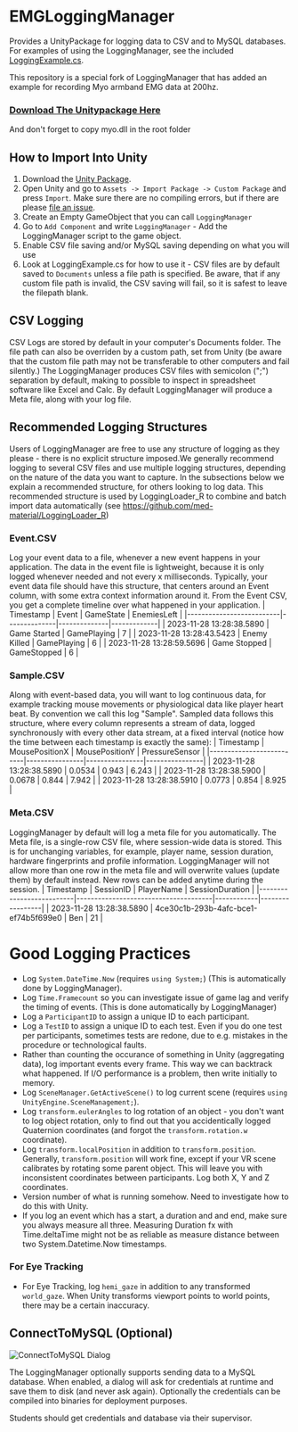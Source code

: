# EMGLoggingManager
Provides a UnityPackage for logging data to CSV and to MySQL databases. For examples of using the LoggingManager, see the included [LoggingExample.cs](https://github.com/med-material/LoggingManager/blob/master/Assets/LoggingManager/LoggingExample.cs). 

This repository is a special fork of LoggingManager that has added an example for recording Myo armband EMG data at 200hz.

### [Download The Unitypackage Here](https://github.com/med-material/LoggingManager/releases/latest)
And don't forget to copy myo.dll in the root folder

## How to Import Into Unity
 1. Download the [Unity Package](https://github.com/med-material/LoggingManager/releases/latest).
 2. Open Unity and go to `Assets -> Import Package -> Custom Package` and press `Import`. Make sure there are no compiling errors, but if there are please [file an issue](https://github.com/med-material/LoggingManager/issues/new/choose).
 3. Create an Empty GameObject that you can call `LoggingManager`
 4. Go to `Add Component` and write `LoggingManager` - Add the LoggingManager script to the game object.
 5. Enable CSV file saving and/or MySQL saving depending on what you will use
 6. Look at LoggingExample.cs for how to use it - CSV files are by default saved to `Documents` unless a file path is specified. Be aware, that if any custom file path is invalid, the CSV saving will fail, so it is safest to leave the filepath blank.

## CSV Logging
CSV Logs are stored by default in your computer's Documents folder. The file path can also be overriden by a custom path, set from Unity (be aware that the custom file path may not be transferable to other computers and fail silently.)  The LoggingManager produces CSV files with semicolon (";") separation by default, making to possible to inspect in spreadsheet software like Excel and Calc. By default LoggingManager will produce a Meta file, along with your log file. 

## Recommended Logging Structures
Users of LoggingManager are free to use any structure of logging as they please - there is no explicit structure imposed.We generally recommend logging to several CSV files and use multiple logging structures, depending on the nature of the data you want to capture. In the subsections below we explain a recommended structure, for others looking to log data. This recommended structure is used by LoggingLoader_R to combine and batch import data automatically (see https://github.com/med-material/LoggingLoader_R)

### Event.CSV
Log your event data to a file, whenever a new event happens in your application. The data in the event file is lightweight, because it is only logged whenever needed and not every x milliseconds. Typically, your event data file should have this structure, that centers around an Event column, with some extra context information around it. From the Event CSV, you get a complete timeline over what happened in your application.
| Timestamp                | Event        | GameState    | EnemiesLeft |
|--------------------------|--------------|--------------|-------------| 
| 2023-11-28 13:28:38.5890 | Game Started | GamePlaying  | 7           |
| 2023-11-28 13:28:43.5423 | Enemy Killed | GamePlaying  | 6           |
| 2023-11-28 13:28:59.5696 | Game Stopped | GameStopped  | 6           |

### Sample.CSV
Along with event-based data, you will want to log continuous data, for example tracking mouse movements or physiological data like player heart beat. By convention we call this log "Sample". Sampled data follows this structure, where every column represents a stream of data, logged synchronously with every other data stream, at a fixed interval (notice how the time between each timestamp is exactly the same):
| Timestamp                | MousePositionX | MousePositionY | PressureSensor |
|--------------------------|----------------|----------------|----------------|
| 2023-11-28 13:28:38.5890 | 0.0534         | 0.943          | 6.243          |
| 2023-11-28 13:28:38.5900 | 0.0678         | 0.844          | 7.942          |
| 2023-11-28 13:28:38.5910 | 0.0773         | 0.854          | 8.925          |


### Meta.CSV
LoggingManager by default will log a meta file for you automatically. The Meta file, is a single-row CSV file, where session-wide data is stored. This is for unchanging variables, for example, player name, session duration, hardware fingerprints and profile information. LoggingManager will not allow more than one row in the meta file and will overwrite values (update them) by default instead. New rows can be added anytime during the session.
| Timestamp                | SessionID                            | PlayerName | SessionDuration |
|--------------------------|--------------------------------------|------------|-----------------|
| 2023-11-28 13:28:38.5890 | 4ce30c1b-293b-4afc-bce1-ef74b5f699e0 | Ben        | 21              |

# Good Logging Practices
 - Log `System.DateTime.Now` (requires `using System;`) (This is automatically done by LoggingManager).
 - Log `Time.Framecount` so you can investigate issue of game lag and verify the timing of events. (This is done automatically by LoggingManager)
 - Log a `ParticipantID` to assign a unique ID to each participant.
 - Log a `TestID` to assign a unique ID to each test. Even if you do one test per participants, sometimes tests are redone, due to e.g. mistakes in the procedure or technological faults.
 - Rather than counting the occurance of something in Unity (aggregating data), log important events every frame. This way we can backtrack what happened. If I/O performance is a problem, then write initially to memory.
  - Log `SceneManager.GetActiveScene()` to log current scene (requires `using UnityEngine.SceneManagement;`).
 - Log `transform.eulerAngles` to log rotation of an object - you don't want to log object rotation, only to find out that you accidentically logged Quaternion coordinates (and forgot the `transform.rotation.w` coordinate).
 - Log `transform.localPosition` in addition to `transform.position`. Generally, `transform.position` will work fine, except if your VR scene calibrates by rotating some parent object. This will leave you with inconsistent coordinates between participants. Log both X, Y and Z coordinates.
 - Version number of what is running somehow. Need to investigate how to do this with Unity.
 - If you log an event which has a start, a duration and and end, make sure you always measure all three. Measuring Duration fx with Time.deltaTime might not be as reliable as measure distance between two System.Datetime.Now timestamps.
 
### For Eye Tracking
  - For Eye Tracking, log `hemi_gaze` in addition to any transformed `world_gaze`. When Unity transforms viewport points to world points, there may be a certain inaccuracy.

## ConnectToMySQL (Optional)
![ConnectToMySQL Dialog](https://raw.githubusercontent.com/med-material/ConnectToMySQL/master/connect-to-mysql-image.png)

The LoggingManager optionally supports sending data to a MySQL database.
When enabled, a dialog will ask for credentials at runtime and save them to disk (and never ask again).
Optionally the credentials can be compiled into binaries for deployment purposes.

Students should get credentials and database via their supervisor.
